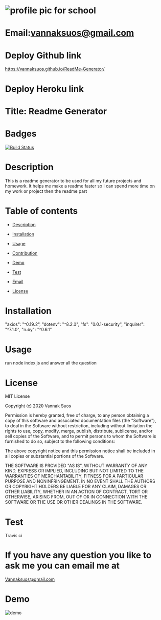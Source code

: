 
# ![profile pic for school](https://avatars1.githubusercontent.com/u/59664686?v=4)

# Email:vannaksuos@gmail.com

# Deploy Github link

https://vannaksuos.github.io/ReadMe-Generator/

# Deploy Heroku link

# Title: Readme Generator

# Badges

[![Build Status](https://travis-ci.org/vannaksuos/ReadMe-Generator.svg?branch=master)](https://travis-ci.org/vannaksuos/ReadMe-Generator)
# Description
This is a readme generator to be used for all my future projects and homework. It helps me make a readme faster so I can spend more time on my work or project then the readme part

# Table of contents

* [Description](#description)

* [Installation](#installation)

* [Usage](#usage)

* [Contribution](#contribution)

* [Demo](#demo)

* [Test](#test)

* [Email](#email)

* [License](#license)

# Installation

"axios": "^0.19.2",
    "dotenv": "^8.2.0",
    "fs": "0.0.1-security",
    "inquirer": "^7.1.0",
    "ruby": "^0.6.1"

# Usage

run node index.js and answer all the question

# License

MIT License

Copyright (c) 2020 Vannak Suos

Permission is hereby granted, free of charge, to any person obtaining a copy of this software and associated documentation files (the "Software"), to deal in the Software without restriction, including without limitation the rights to use, copy, modify, merge, publish, distribute, sublicense, and/or sell copies of the Software, and to permit persons to whom the Software is furnished to do so, subject to the following conditions:

The above copyright notice and this permission notice shall be included in all copies or substantial portions of the Software.

THE SOFTWARE IS PROVIDED "AS IS", WITHOUT WARRANTY OF ANY KIND, EXPRESS OR IMPLIED, INCLUDING BUT NOT LIMITED TO THE WARRANTIES OF MERCHANTABILITY, FITNESS FOR A PARTICULAR PURPOSE AND NONINFRINGEMENT. IN NO EVENT SHALL THE AUTHORS OR COPYRIGHT HOLDERS BE LIABLE FOR ANY CLAIM, DAMAGES OR OTHER LIABILITY, WHETHER IN AN ACTION OF CONTRACT, TORT OR OTHERWISE, ARISING FROM, OUT OF OR IN CONNECTION WITH THE SOFTWARE OR THE USE OR OTHER DEALINGS IN THE SOFTWARE.

# Test

Travis ci

# If you have any question you like to ask me you can email me at

Vannaksuos@gmail.com

# Demo

![demo](https://user-images.githubusercontent.com/59664686/78210203-7456d780-7477-11ea-90bb-e693f0721386.gif)
